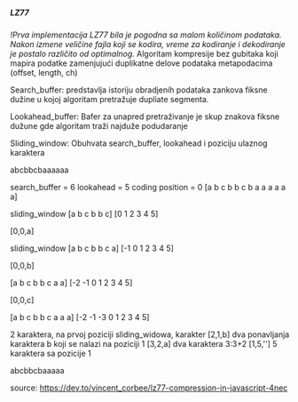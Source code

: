 ##### LZ77

*!Prva implementacija LZ77 bila je pogodna sa malom količinom podataka. Nakon izmene veličine fajla koji se kodira, vreme za kodiranje i
dekodiranje je postalo različito od optimalnog.*
Algoritam kompresije bez gubitaka koji mapira podatke zamenjujući
duplikatne delove podataka metapodacima (offset, length, ch)

Search_buffer: predstavlja istoriju obradjenih podataka zankova fiksne dužine u kojoj algoritam
pretražuje dupliate segmenta.

Lookahead_buffer: Bafer za unapred pretraživanje je skup znakova
fiksne dužune gde algoritam traži najduže podudaranje

Sliding_window: Obuhvata search_buffer, lookahead i poziciju ulaznog karaktera

abcbbcbaaaaaa

search_buffer = 6
lookahead = 5
coding position = 0
[a b c b b c b a a a a a a]

sliding_window
[a b c b b c]
[0 1 2 3 4 5]

[0,0,a]

sliding_window
[a  b c b b c a]
[-1 0 1 2 3 4 5]

[0,0,b]

[a   b c b b c a a]
[-2 -1 0 1 2 3 4 5]

[0,0,c]

[a   b c  b b c a a a]
[-2 -1 -3 0 1 2 3 4 5]

2 karaktera, na prvoj poziciji sliding_widowa, karakter
[2,1,b] dva ponavljanja karaktera b koji se nalazi na poziciji 1
[3,2,a] dva karaktera 3:3+2
[1,5,''] 5 karaktera sa pozicije 1

abcbbcbaaaaa


source: https://dev.to/vincent_corbee/lz77-compression-in-javascript-4nec